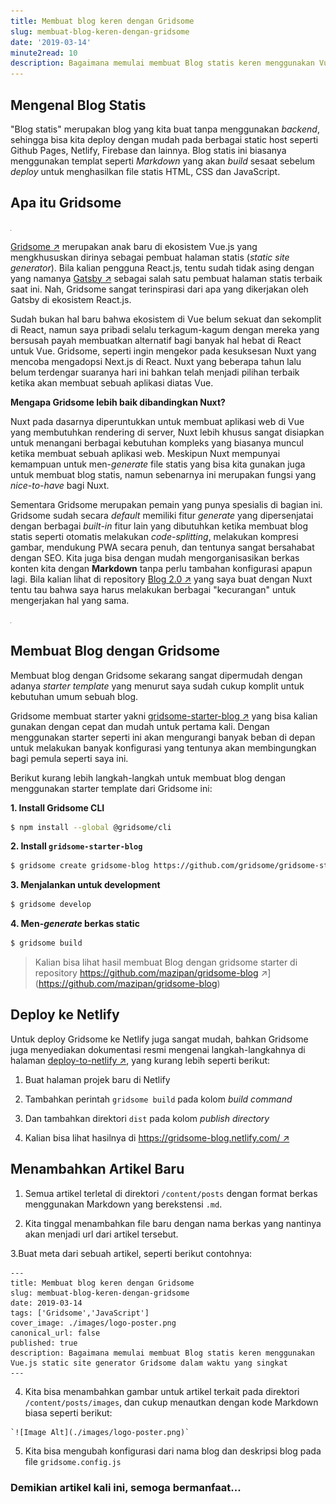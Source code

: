 ```yaml
---
title: Membuat blog keren dengan Gridsome
slug: membuat-blog-keren-dengan-gridsome
date: '2019-03-14'
minute2read: 10
description: Bagaimana memulai membuat Blog statis keren menggunakan Vue.js static site generator Gridsome dalam waktu yang singkat
---
```


## Mengenal Blog Statis

"Blog statis" merupakan blog yang kita buat tanpa menggunakan *backend*, sehingga bisa kita deploy dengan mudah pada berbagai static host seperti Github Pages, Netlify, Firebase dan lainnya. Blog statis ini biasanya menggunakan templat seperti *Markdown* yang akan *build* sesaat sebelum *deploy* untuk menghasilkan file statis HTML, CSS dan JavaScript.

## Apa itu Gridsome

<img v-lazyload src="/images/placeholder-1x1.png" data-src="https://gridsome.org/assets/logo-poster.png" alt="Gridsome Logo">

[Gridsome ↗️](https://gridsome.org/) merupakan anak baru di ekosistem Vue.js yang mengkhususkan dirinya sebagai pembuat halaman statis (*static site generator*). Bila kalian pengguna React.js, tentu sudah tidak asing dengan yang namanya [Gatsby ↗️](https://www.gatsbyjs.org/) sebagai salah satu pembuat halaman statis terbaik saat ini. Nah, Gridsome sangat terinspirasi dari apa yang dikerjakan oleh Gatsby di ekosistem React.js.

Sudah bukan hal baru bahwa ekosistem di Vue belum sekuat dan sekomplit di React, namun saya pribadi selalu terkagum-kagum dengan mereka yang bersusah payah membuatkan alternatif bagi banyak hal hebat di React untuk Vue. Gridsome, seperti ingin mengekor pada kesuksesan Nuxt yang mencoba mengadopsi Next.js di React. Nuxt yang beberapa tahun lalu belum terdengar suaranya hari ini bahkan telah menjadi pilihan terbaik ketika akan membuat sebuah aplikasi diatas Vue.

**Mengapa Gridsome lebih baik dibandingkan Nuxt?**

Nuxt pada dasarnya diperuntukkan untuk membuat aplikasi web di Vue yang membutuhkan rendering di server, Nuxt lebih khusus sangat disiapkan untuk menangani berbagai kebutuhan kompleks yang biasanya muncul ketika membuat sebuah aplikasi web. Meskipun Nuxt mempunyai kemampuan untuk men-*generate* file statis yang bisa kita gunakan juga untuk membuat blog statis, namun sebenarnya ini merupakan fungsi yang *nice-to-have* bagi Nuxt.

Sementara Gridsome merupakan pemain yang punya spesialis di bagian ini. Gridsome sudah secara *default* memiliki fitur *generate* yang dipersenjatai dengan berbagai *built-in* fitur lain yang dibutuhkan ketika membuat blog statis seperti otomatis melakukan *code-splitting*, melakukan kompresi gambar, mendukung PWA secara penuh, dan tentunya sangat bersahabat dengan SEO. Kita juga bisa dengan mudah mengorganisasikan berkas konten kita dengan **Markdown** tanpa perlu tambahan konfigurasi apapun lagi. Bila kalian lihat di repository [Blog 2.0 ↗️](/blog-2-0-in-nuxtjs) yang saya buat dengan Nuxt tentu tau bahwa saya harus melakukan berbagai "kecurangan" untuk mengerjakan hal yang sama.

<img v-lazyload src="/images/placeholder-1x1.png" data-src="https://gridsome.org/assets/how-it-works.gif" alt="How Gridsome Works">

## Membuat Blog dengan Gridsome

Membuat blog dengan Gridsome sekarang sangat dipermudah dengan adanya *starter template* yang menurut saya sudah cukup komplit untuk kebutuhan umum sebuah blog.

Gridsome membuat starter yakni [gridsome-starter-blog ↗️](https://github.com/gridsome/gridsome-starter-blog) yang bisa kalian gunakan dengan cepat dan mudah untuk pertama kali. Dengan menggunakan starter seperti ini akan mengurangi banyak beban di depan untuk melakukan banyak konfigurasi yang tentunya akan membingungkan bagi pemula seperti saya ini.

Berikut kurang lebih langkah-langkah untuk membuat blog dengan menggunakan starter template dari Gridsome ini:

**1. Install Gridsome CLI**

```bash
$ npm install --global @gridsome/cli
```

**2. Install `gridsome-starter-blog`**

```bash
$ gridsome create gridsome-blog https://github.com/gridsome/gridsome-starter-blog.git
```

**3. Menjalankan untuk development**

```bash
$ gridsome develop
```

**4. Men-*generate* berkas static**

```bash
$ gridsome build
```

> Kalian bisa lihat hasil membuat Blog dengan gridsome starter di repository https://github.com/mazipan/gridsome-blog ↗️](https://github.com/mazipan/gridsome-blog)

## Deploy ke Netlify

Untuk deploy Gridsome ke Netlify juga sangat mudah, bahkan Gridsome juga menyediakan dokumentasi resmi mengenai langkah-langkahnya di halaman [deploy-to-netlify ↗️](https://gridsome.org/docs/deploy-to-netlify), yang kurang lebih seperti berikut:

1. Buat halaman projek baru di Netlify

2. Tambahkan perintah `gridsome build` pada kolom *build command*

3. Dan tambahkan direktori `dist` pada kolom *publish directory*

4. Kalian bisa lihat hasilnya di [https://gridsome-blog.netlify.com/ ↗️](https://gridsome-blog.netlify.com/)

## Menambahkan Artikel Baru

1. Semua artikel terletal di direktori `/content/posts` dengan format berkas menggunakan Markdown yang berekstensi `.md`.

2. Kita tinggal menambahkan file baru dengan nama berkas yang nantinya akan menjadi url dari artikel tersebut.

3.Buat meta dari sebuah artikel, seperti berikut contohnya:

```
---
title: Membuat blog keren dengan Gridsome
slug: membuat-blog-keren-dengan-gridsome
date: 2019-03-14
tags: ['Gridsome','JavaScript']
cover_image: ./images/logo-poster.png
canonical_url: false
published: true
description: Bagaimana memulai membuat Blog statis keren menggunakan Vue.js static site generator Gridsome dalam waktu yang singkat
---
```

4. Kita bisa menambahkan gambar untuk artikel terkait pada direktori `/content/posts/images`, dan cukup menautkan dengan kode Markdown biasa seperti berikut:

```
`![Image Alt](./images/logo-poster.png)`
```

5. Kita bisa mengubah konfigurasi dari nama blog dan deskripsi blog pada file `gridsome.config.js`

### Demikian artikel kali ini, semoga bermanfaat...
